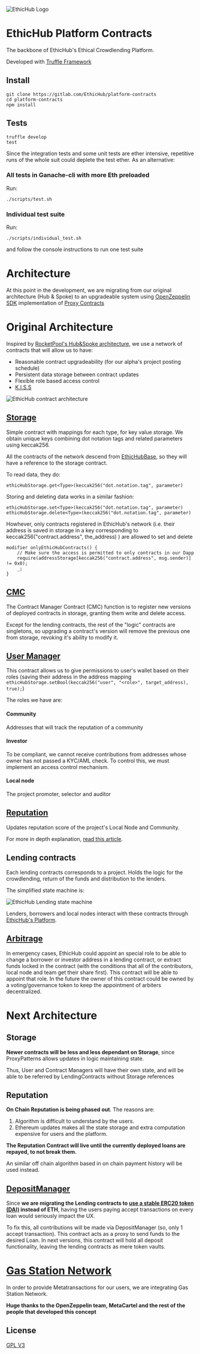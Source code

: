 ![EthicHub Logo](https://s3-eu-west-1.amazonaws.com/ethichub-media/git-readme/banner3.png)

# EthicHub Platform Contracts
The backbone of EthicHub's Ethical Crowdlending Platform.

Developed with [Truffle Framework](https://truffleframework.com/)



## Install
```
git clone https://gitlab.com/EthicHub/platform-contracts
cd platform-contracts
npm install
```
## Tests

```
truffle develop
test
```
Since the integration tests and some unit tests are ether intensive, repetitive runs of the whole suit could deplete the test ether. As an alternative:

### All tests in Ganache-cli with more Eth preloaded
Run:
```
./scripts/test.sh
```
### Individual test suite

Run:
```
./scripts/individual_test.sh
```
and follow the console instructions to run one test suite

# Architecture

At this point in the development, we are migrating from our original architecture (Hub & Spoke) to an upgradeable system using [OpenZeppelin SDK](https://openzeppelin.com/sdk/) implementation of [Proxy Contracts](https://blog.openzeppelin.com/proxy-patterns/)

# Original Architecture

Inspired by [RocketPool's Hub&Spoke architecture](https://medium.com/rocket-pool/upgradable-solidity-contract-design-54789205276d), we use a network of contracts that will allow us to have:

- Reasonable contract upgradeability (for our alpha's project posting schedule)
- Persistent data storage between contract updates
- Flexible role based access control
- [K.I.S.S](https://en.wikipedia.org/wiki/KISS_principle)

![EthicHub contract architecture ](https://s3-eu-west-1.amazonaws.com/ethichub-media/git-readme/contract_architecture.png)

## [Storage](./contracts/storage/EthicHubStorage.sol)

Simple contract with mappings for each type, for key value storage. We obtain unique keys combining dot notation tags and related parameters using keccak256.

All the contracts of the network descend from [EthicHubBase](./contracts/EthicHubBase.sol), so they will have a reference to the storage contract.

To read data, they do:
```
ethicHubStorage.get<Type>(keccak256("dot.notation.tag", parameter)
```

Storing and deleting data works in a similar fashion:
```
ethicHubStorage.set<Type>(keccak256("dot.notation.tag", parameter)
ethicHubStorage.delete<Type>(keccak256("dot.notation.tag", parameter)
```

Howhever, only contracts registered in EthicHub's network (i.e. their address is saved in storage in a key corresponding to keccak256("contract.address", the_address) ) are allowed to set and delete
```
modifier onlyEthicHubContracts() {
    // Make sure the access is permitted to only contracts in our Dapp
    require(addressStorage[keccak256("contract.address", msg.sender)] != 0x0);
    _;
}
```

## [CMC](./contracts/EthicHubCMC.sol)

The Contract Manager Contract (CMC) function is to register new versions of deployed contracts in storage, granting them write and delete access.

Except for the lending contracts, the rest of the "logic" contracts are singletons, so upgrading a contract's version will remove the previous one from storage, revoking it's ability to modify it.

## [User Manager](./contracts/user/EthicHubUser.sol)

This contract allows us to give permissions to user's wallet based on their roles (saving their address in the address mapping `            ethicHubStorage.setBool(keccak256("user", "<role>", target_address), true);
`)

The roles we have are:
#### Community
Addresses that will track the reputation of a community

#### Investor
To be compliant, we cannot receive contributions from addresses whose owner has not passed a KYC/AML check. To control this, we must implement an access control mechanism.

#### Local node
The project promoter, selector and auditor


## [Reputation](./contracts/reputation/EthicHubReputation.sol)
Updates reputation score of the project's Local Node and Community.

For more in depth explanation, [read this article](https://medium.com/ethichub/reputation-and-scoring-in-ethichub-c06133f9730f).


## Lending contracts

Each lending contracts corresponds to a project. Holds the logic for the crowdlending, return of the funds and distribution to the lenders.

The simplified state machine is:

![EthicHub Lending state machine](https://s3-eu-west-1.amazonaws.com/ethichub-media/git-readme/simplified_lending_state_machine.png)

Lenders, borrowers and local nodes interact with these contracts through [EthicHub's Platform](https://mvp.ethichub.com).

## [Arbitrage](./contracts/reputation/EthicHubArbitrage.sol)
In emergency cases, EthicHub could appoint an special role to be able to change a borrower or investor address in a lending contract, or extract funds locked in the contract (with the conditions that all of the contributors, local node and team get their share first). This contract will be able to appoint that role. In the future the owner of this contract could be owned by a voting/governance token to keep the appointment of arbiters decentralized.

# Next Architecture

## Storage
**Newer contracts will be less and less dependant on Storage**, since ProxyPatterns allows updates in logic maintaining state.

Thus, User and Contract Managers will have their own state, and will be able to be referred by LendingContracts without Storage references

## Reputation

**On Chain Reputation is being phased out**. The reasons are:
1. Algorithm is difficult to understand by the users.
2. Ethereum updates makes all the state storage and extra computation expensive for users and the platform.

**The Reputation Contract will live until the currently deployed loans are repayed, to not break them.**

An similar off chain algorithm based in on chain payment history will be used instead.

## [DepositManager](./contracts/deposit/DepositManager.sol)

Since **we are migrating the Lending contracts to [use a stable ERC20 token (DAI)](https://makerdao.com/) instead of ETH**, having the users paying accept transactions on every loan would seriously impact the UX.

To fix this, all contributions will be made vía DepositManager (so, only 1 accept transaction). This contract acts as a proxy to send funds to the desired Loan. In next versions, this contract will hold all deposit functionality, leaving the lending contracts as mere token vaults.


# [Gas Station Network](https://gasstation.network/)

In order to provide Metatransactions for our users, we are integrating Gas Station Network.

**Huge thanks to the OpenZeppelin team, MetaCartel and the rest of the people that developed this concept**

## License
[GPL V3](https://www.gnu.org/licenses/gpl-3.0.txt)
